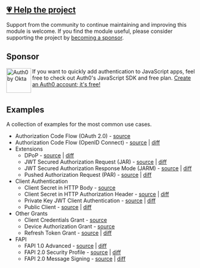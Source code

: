 ## [💗 Help the project](https://github.com/sponsors/panva)

Support from the community to continue maintaining and improving this module is welcome. If you find the module useful, please consider supporting the project by [becoming a sponsor](https://github.com/sponsors/panva).

## Sponsor

<picture>
  <source media="(prefers-color-scheme: dark)" srcset="https://raw.githubusercontent.com/panva/oauth4webapi/HEAD/sponsor/Auth0byOkta_dark.png">
  <source media="(prefers-color-scheme: light)" srcset="https://raw.githubusercontent.com/panva/oauth4webapi/HEAD/sponsor/Auth0byOkta_light.png">
  <img height="65" align="left" alt="Auth0 by Okta" src="https://raw.githubusercontent.com/panva/oauth4webapi/HEAD/sponsor/Auth0byOkta_light.png">
</picture>

If you want to quickly add authentication to JavaScript apps, feel free to check out Auth0's JavaScript SDK and free plan. [Create an Auth0 account; it's free!][sponsor-auth0]<br><br>

## Examples

A collection of examples for the most common use cases.

- Authorization Code Flow (OAuth 2.0) - [source](oauth.ts)
- Authorization Code Flow (OpenID Connect) - [source](oidc.ts) | [diff](oidc.diff)
- Extensions
  - DPoP - [source](dpop.ts) | [diff](dpop.diff)
  - JWT Secured Authorization Request (JAR) - [source](jar.ts) | [diff](jar.diff)
  - JWT Secured Authorization Response Mode (JARM) - [source](jarm.ts) | [diff](jarm.diff)
  - Pushed Authorization Request (PAR) - [source](par.ts) | [diff](par.diff)
- Client Authentication
  - Client Secret in HTTP Body - [source](oauth.ts)
  - Client Secret in HTTP Authorization Header - [source](client_secret_basic.ts) | [diff](client_secret_basic.diff)
  - Private Key JWT Client Authentication - [source](private_key_jwt.ts) | [diff](private_key_jwt.diff)
  - Public Client - [source](public.ts) | [diff](public.diff)
- Other Grants
  - Client Credentials Grant - [source](client_credentials.ts)
  - Device Authorization Grant - [source](device_authorization_grant.ts)
  - Refresh Token Grant - [source](refresh_token.ts) | [diff](refresh_token.diff)
- FAPI
  - FAPI 1.0 Advanced - [source](fapi1-advanced.ts) | [diff](fapi1-advanced.diff)
  - FAPI 2.0 Security Profile - [source](fapi2.ts) | [diff](fapi2.diff)
  - FAPI 2.0 Message Signing - [source](fapi2-message-signing.ts) | [diff](fapi2-message-signing.diff)

[sponsor-auth0]: https://auth0.com/signup?utm_source=external_sites&utm_medium=panva&utm_campaign=devn_signup
